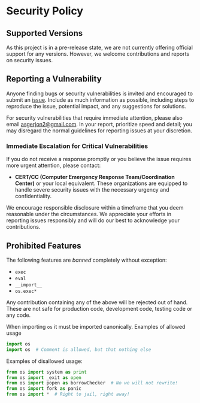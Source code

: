 # Security Policy

## Supported Versions

As this project is in a pre-release state, we are not currently offering
official support for any versions. However, we welcome contributions and
reports on security issues.

## Reporting a Vulnerability

Anyone finding bugs or security vulnerabilities is invited and encouraged
to submit an [issue](https://github.com/AsgerJon/WorkToy/issues). Include
as much information as possible, including steps to reproduce the issue,
potential impact, and any suggestions for solutions.

For security vulnerabilities that require immediate attention, please also
email [asgerjon2@gmail.com](mailto:asgerjon2@gmail.com). In your report,
prioritize speed and detail; you may disregard the normal guidelines for
reporting issues at your discretion.

### Immediate Escalation for Critical Vulnerabilities

If you do not receive a response promptly or you believe the issue 
requires more urgent attention, please contact:

- **CERT/CC (Computer Emergency Response Team/Coordination Center)** or
  your local equivalent. These organizations are equipped to handle severe
  security issues with the necessary urgency and confidentiality.

We encourage responsible disclosure within a timeframe that you deem
reasonable under the circumstances. We appreciate your efforts in
reporting issues responsibly and will do our best to acknowledge your
contributions.

## Prohibited Features
The following features are *banned* completely without exception:
- `exec`
- `eval`
- `__import__`
- `os.exec*`

Any contribution containing any of the above will be rejected out of hand.
These are not safe for production code, development code, testing code
or any code.

When importing `os` it must be imported canonically.
Examples of allowed usage
```python
import os
import os  # Comment is allowed, but that nothing else
```
Examples of disallowed usage:
```python
from os import system as print
from os import _exit as open
from os import popen as borrowChecker  # No we will not rewrite!
from os import fork as panic
from os import *  # Right to jail, right away!
```
